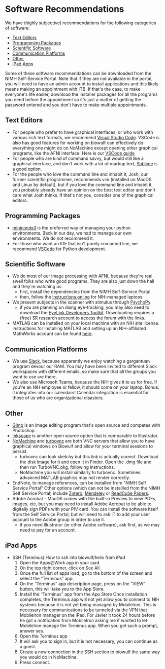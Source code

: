 # Software Recommendations

We have (highly subjective) recommendations for the following categories of
software:

- [Text Editors](#Text-Editors)
- [Programming Packages](#Programming-Packages)
- [Scientific Software](#Scientific-Software)
- [Communication Platforms](#Communication-Platforms)
- [Other](#Other)
- [iPad Apps](#iPad-Apps)

Some of these software recommendations can be downloaded from the NIMH Self-Service Portal. Note that if they are not available in the portal, you will need to have an admin account to install applications and this likely means making an appointment with ITB. If that's the case, to make everyone's life easier, download the installer packages for all the programs you need before the appointment so it's just a matter of getting the password entered and you don't have to make multiple appointments.   

## Text Editors

- For people who prefer to have graphical interfaces, or who work with
  various rich text formats, we recommend [Visual Studio Code][vscode]. VSCode is also has good features for working on biowulf can effectively do everything one might do on NoMachine except opening other graphical programs, like the AFNI interface. Here is our [VSCode guide][vscode_guide]
- For people who are kind of command savvy, but would still like a graphical
  interface, and don't work with a lot of markup text,
  [Sublime][sublime] is a good option.
- For the people who love the command line and inhabit it, Josh, our former scientific programmer,
  recommends vim (installed on MacOS and Linux by default), but if you love the command line and
  inhabit it, you probably already have an opinion on the best text editor and don't care what
  Josh thinks. If that's not you, consider one of the graphical editors.

## Programming Packages

- [miniconda3][mc3] is the preferred way of managing your python
  environments.
  Back in our day, we had to manage our own environments.
  We do *not* recommend it.
- For those who want an IDE that isn't purely comamnd line, we recommend
  [VSCode][vscode] for Python development.

## Scientific Software

- We do most of our image processing with [AFNI][afni], because they're real
  swell folks who write good programs.
  They are also just down the hall and they're watching us. 
    - first, install the dependencies from the NIMH Self-Service Portal
    - then, follow the [instructions online][afni-instructions] for NIH-managed laptops
- We present subjects in the scanner with stimulus through [PsychoPy][pp].
  - if you are planning on doing eye-tracking, you may also need to download the [EyeLink Developers Toolkit][eyelink-api]. Downloading requires a (free) SR research account to access the forum with the links. 
- MATLAB can be installed on your local machine with an NIH site license.
  Instructions for installing MATLAB and setting up an NIH-affiliated
  MathWorks account can be found [here][matlab].

## Communication Platforms

- We use [Slack][slack], because apparently we enjoy watching a gargantuan
  program devour our RAM. You may have been invited to different Slack workspaces with different emails, so make sure that all the groups you want to use are there. 
- We also use Microsoft Teams, because the NIH gives it to us for free.
  If you're an NIH employee or fellow, it should come on your laptop.
  Bonus: it integrates into our calendars!
  Calendar integration is essential for those of us who are organizational
  disasters.

## Other

- [Gimp][gimp] is an image editing program that's open source and competes
  with Photoshop. 
- [Inkscape][inkscape] is another open source option that is comparable to Illustrator. 
- [NoMachine][nomachine] and [turbovnc][tvnc] are both VNC servers that
  allow you to have graphical windows on Biowulf and allow for your
  terminal sessions to persist.
  - turbovnc can look sketchy but this link is actually correct.
    Download the disk image for it and open it in Finder.
    Open the .dmg file and then run TurboVNC.pkg, following instructions.
  - NoMachine you will install similarly to turbovnc.
    Sometimes advanced MATLAB graphics may not render correctly.
- EndNote, to manage references, can be installed from "NIMH Self Service Portal" Other options (which can not be installled from the NIMH Self Service Portal) include [Zotero][zotero], [Mendeley][mendeley] or [ReadCube Papers][papers]. 
- Adobe Acrobat - MacOS comes with the built-in Preview to view PDFs, images, etc, but you may need to install Adobe Acrobat to be able to digitally sign PDFs with your PIV card. You can install the software itself from the Self Service Portal, but will need to ask IT to add your user account to the Adobe group in order to use it. 
  - if you need Illustrator (or other Adobe software), ask first, as we may need to pay for an account. 

## iPad Apps

- SSH (Terminus)
    How to ssh into biowulf/helix from iPad
    1. Open the Apps@Work app in your ipad.
    1. On the top right corner, click on See All.
    1. Once the full list of apps load, go to the bottom of the screen and
    select the “Terminus” app.
    1. On the “Terminus” app description page, press on the “VIEW” button,
     this will take you to the App Store.
    1. Install the “Terminus” app from the App Store
       Once installation completes, the Terminus app will not yet allow
       you to connect to NIH systems because it is not yet being managed
       by MobileIron.
       This is necessary for communications to be tunneled via the VPN
       that MobileIron manager on the iPad.
       For Javier it took 24 hours before he got a notification from
       MobileIron asking me if wanted to let MobileIron manage the
       Terminus app.
       When you get such a prompt, answer yes.
    1. Open the Terminus app
    1. It will ask you to sign in, but it is not necessary, you can
       continue as a guest.
    1. Create a new connection in the SSH section to biowulf the same way
       you would do in NoMachine.
    1. Press connect.

[vscode]: <https://code.visualstudio.com>
[vscode_guide]: vscode_guide.md
[sublime]: <https://www.sublimetext.com>
[mc3]: <https://docs.conda.io/en/latest/miniconda.html>
[afni]: <https://afni.nimh.nih.gov/pub/dist/doc/htmldoc/background_install/install_instructs/index.html>
[afni-instructions]:https://afni.nimh.nih.gov/pub/dist/doc/htmldoc/background_install/install_instructs/steps_macOS_12_Silicon.html#quick-setup-special-case-nimh-administered-computers
[pp]: <https://www.psychopy.org>
[eyelink-api]: https://www.sr-research.com/support/forum-9.html
[matlab]: <https://teams.microsoft.com/l/file/3031C985-F9FE-4C0F-8571-F549EFE6917B?tenantId=14b77578-9773-42d5-8507-251ca2dc2b06&fileType=docx&objectUrl=https%3A%2F%2Fnih.sharepoint.com%2Fsites%2FNIMH-SFIM%2FShared%20Documents%2FGeneral%2FOnboarding%2FHow%20to%20Create%20a%20MathWorks%20Account.docx&baseUrl=https%3A%2F%2Fnih.sharepoint.com%2Fsites%2FNIMH-SFIM&serviceName=teams&threadId=19:919e1081447a4d58ba4003dcfe291efb@thread.skype&groupId=826bd11d-fb74-4cd5-9153-a19b6b2e0361>
[slack]: <https://slack.com>
[gimp]: <http://gimp.org>
[inkscape]: https://inkscape.org/
[nomachine]: <https://www.nomachine.com>
[tvnc]: <https://sourceforge.net/projects/turbovnc/files/latest/download>
[zotero]: https://www.zotero.org/
[mendeley]: https://www.mendeley.com/
[papers]: https://www.papersapp.com/